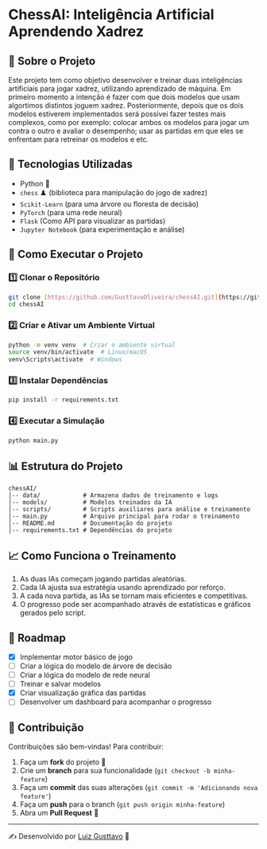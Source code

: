 # ChessAI: Inteligência Artificial Aprendendo Xadrez

## 📌 Sobre o Projeto
Este projeto tem como objetivo desenvolver e treinar duas inteligências artificiais para jogar xadrez, utilizando aprendizado de máquina. Em primeiro momento a intenção é fazer com que dois modelos que usam algortimos distintos joguem xadrez. Posteriormente, depois que os dois modelos estiverem implementados será possívei fazer testes mais complexos, como por exemplo: colocar ambos os modelos para jogar um contra o outro e avaliar o desempenho; usar as partidas em que eles se enfrentam para retreinar os modelos e etc. 

## 🧠 Tecnologias Utilizadas
- Python 🐍
- `chess` ♟️ (biblioteca para manipulação do jogo de xadrez)
- `Scikit-Learn` (para uma árvore ou floresta de decisão)
- `PyTorch` (para uma rede neural)
- `Flask` (Como API para visualizar as partidas)
- `Jupyter Notebook` (para experimentação e análise)

## 🚀 Como Executar o Projeto

### 1️⃣ Clonar o Repositório
```bash
git clone [https://github.com/GusttavoOliveira/chessAI.git](https://github.com/GusttavoOliveira/chessAI.git)
cd chessAI
```

### 2️⃣ Criar e Ativar um Ambiente Virtual
```bash
python -m venv venv  # Criar o ambiente virtual
source venv/bin/activate  # Linux/macOS
venv\Scripts\activate  # Windows
```

### 3️⃣ Instalar Dependências
```bash
pip install -r requirements.txt
```

### 4️⃣ Executar a Simulação
```bash
python main.py
```

## 📊 Estrutura do Projeto
```
chessAI/
│-- data/            # Armazena dados de treinamento e logs
│-- models/          # Modelos treinados da IA
│-- scripts/         # Scripts auxiliares para análise e treinamento
│-- main.py          # Arquivo principal para rodar o treinamento
│-- README.md        # Documentação do projeto
│-- requirements.txt # Dependências do projeto
```

## 📈 Como Funciona o Treinamento
1. As duas IAs começam jogando partidas aleatórias.
2. Cada IA ajusta sua estratégia usando aprendizado por reforço.
3. A cada nova partida, as IAs se tornam mais eficientes e competitivas.
4. O progresso pode ser acompanhado através de estatísticas e gráficos gerados pelo script.

## 📌 Roadmap
- [X] Implementar motor básico de jogo
- [ ] Criar a lógica do modelo de árvore de decisão
- [ ] Criar a lógica do modelo de rede neural
- [ ] Treinar e salvar modelos
- [X] Criar visualização gráfica das partidas
- [ ] Desenvolver um dashboard para acompanhar o progresso

## 🤝 Contribuição
Contribuições são bem-vindas! Para contribuir:
1. Faça um **fork** do projeto 🍴
2. Crie um **branch** para sua funcionalidade (`git checkout -b minha-feature`)
3. Faça um **commit** das suas alterações (`git commit -m 'Adicionando nova feature'`)
4. Faça um **push** para o branch (`git push origin minha-feature`)
5. Abra um **Pull Request** 📢

---
✍️ Desenvolvido por [Luiz Gusttavo](https://github.com/GusttavoOliveira) 🚀

